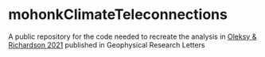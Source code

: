 # mohonkClimateTeleconnections
A public repository for the code needed to recreate the analysis in [Oleksy &amp; Richardson 2021](https://agupubs-onlinelibrary-wiley-com.libproxy.uwyo.edu/share/6CICWHJVCWHMIUIRAH8G?target=10.1029/2020GL090959) published in Geophysical Research Letters
